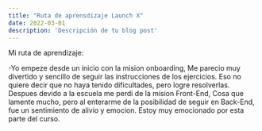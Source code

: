 ```yaml
---
title: "Ruta de aprensdizaje Launch X"
date: 2022-03-01
description: 'Descripción de tu blog post'
---
```


Mi ruta de aprendizaje:

-Yo empeze desde un inicio con la mision onboarding, Me parecio muy divertido y sencillo de seguir las instrucciones de los ejercicios.
Eso no quiere decir que no haya tenido dificultades, pero logre resolverlas. Despues devido a la escuela me perdi de la mision Front-End,
Cosa que lamente mucho, pero al enterarme de la posibilidad de seguir en Back-End, fue un sentimiento de alivio y emocion. Estoy muy emocionado
por esta parte del curso.
